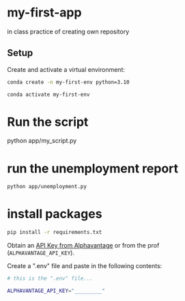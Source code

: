 # my-first-app
in class practice of creating own repository

## Setup

Create and activate a virtual environment:

```sh
conda create -n my-first-env python=3.10

conda activate my-first-env
```

# Run the script
python app/my_script.py


# run the unemployment report
``` sh
python app/unemployment.py
```



# install packages
```sh
pip install -r requirements.txt
```


Obtain an [API Key from Alphavantage](https://www.alphavantage.co/support/#api-key) or from the prof (`ALPHAVANTAGE_API_KEY`).

Create a ".env" file and paste in the following contents:

```sh
# this is the ".env" file...

ALPHAVANTAGE_API_KEY="_________"
```
